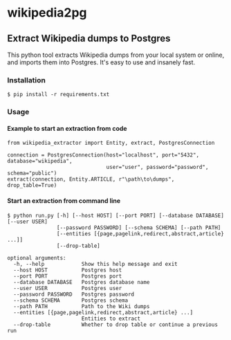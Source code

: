 # wikipedia2pg

## Extract Wikipedia dumps to Postgres

This python tool extracts Wikipedia dumps from your local system or online, and imports them into Postgres. 
It's easy to use and insanely fast. 

### Installation

```
$ pip install -r requirements.txt
```

### Usage

#### Example to start an extraction from code

```
from wikipedia_extractor import Entity, extract, PostgresConnection

connection = PostgresConnection(host="localhost", port="5432", database="wikipedia",
                                user="user", password="password", schema="public")
extract(connection, Entity.ARTICLE, r"\path\to\dumps", drop_table=True)
```

#### Start an extraction from command line
```
$ python run.py [-h] [--host HOST] [--port PORT] [--database DATABASE] [--user USER] 
                [--password PASSWORD] [--schema SCHEMA] [--path PATH] 
                [--entities [{page,pagelink,redirect,abstract,article} ...]] 
                [--drop-table]

optional arguments:
  -h, --help            Show this help message and exit
  --host HOST           Postgres host
  --port PORT           Postgres port
  --database DATABASE   Postgres database name
  --user USER           Postgres user
  --password PASSWORD   Postgres password
  --schema SCHEMA       Postgres schema
  --path PATH           Path to the Wiki dumps
  --entities [{page,pagelink,redirect,abstract,article} ...]
                        Entities to extract
  --drop-table          Whether to drop table or continue a previous run
```
